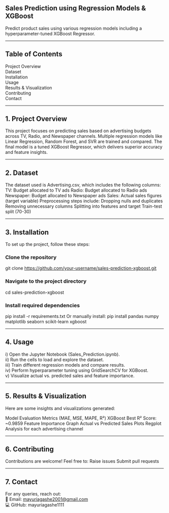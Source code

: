 ## Sales Prediction using Regression Models & XGBoost
Predict product sales using various regression models including a hyperparameter-tuned XGBoost Regressor.

---

## Table of Contents
Project Overview <br>
Dataset <br>
Installation <br>
Usage <br>
Results & Visualization <br>
Contributing <br>
Contact <br>

---


## 1. Project Overview
This project focuses on predicting sales based on advertising budgets across TV, Radio, and Newspaper channels. Multiple regression models like Linear Regression, Random Forest, and SVR are trained and compared. The final model is a tuned XGBoost Regressor, which delivers superior accuracy and feature insights.

---

## 2. Dataset
The dataset used is Advertising.csv, which includes the following columns:
TV: Budget allocated to TV ads
Radio: Budget allocated to Radio ads
Newspaper: Budget allocated to Newspaper ads
Sales: Actual sales figures (target variable)
Preprocessing steps include:
Dropping nulls and duplicates
Removing unnecessary columns
Splitting into features and target
Train-test split (70-30)

---

## 3. Installation
To set up the project, follow these steps:

### Clone the repository
git clone https://github.com/your-username/sales-prediction-xgboost.git

### Navigate to the project directory
cd sales-prediction-xgboost

### Install required dependencies
pip install -r requirements.txt
Or manually install:
pip install pandas numpy matplotlib seaborn scikit-learn xgboost

---

## 4. Usage
i) Open the Jupyter Notebook (Sales_Prediction.ipynb). <br>
ii) Run the cells to load and explore the dataset. <br>
iii) Train different regression models and compare results. <br>
iv) Perform hyperparameter tuning using GridSearchCV for XGBoost. <br>
v) Visualize actual vs. predicted sales and feature importance.

---

## 5. Results & Visualization
Here are some insights and visualizations generated:

Model Evaluation Metrics (MAE, MSE, MAPE, R²)
XGBoost Best R² Score: ~0.9859
Feature Importance Graph
Actual vs Predicted Sales Plots
Regplot Analysis for each advertising channel

---

## 6. Contributing
Contributions are welcome! Feel free to:
Raise issues
Submit pull requests

---

## 7. Contact
For any queries, reach out:<br>
📧 Email: mayuriagashe2001@gmail.com <br>
💻 GitHub: mayuriagashe1111
